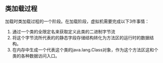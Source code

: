 ## 类加载过程

加载时类加载过程的一个阶段。在加载阶段，虚拟机需要完成以下3件事情：

1. 通过一个类的全限定名来获取定义此类的二进制字节流
2. 将这个字节流所代表的的静态字段存储结构转化为方法区的运行时的数据结构。
3. 在内存中生成一个代表这个类的java.lang.Class对象，作为这个方法区这和个类的各种数据访问入口。

